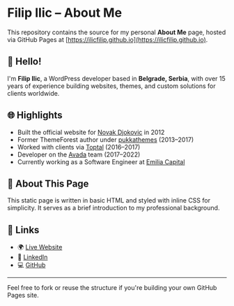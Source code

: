 # Filip Ilic – About Me

This repository contains the source for my personal **About Me** page, hosted via GitHub Pages at [https://ilicfilip.github.io](https://ilicfilip.github.io).

## 👋 Hello!

I'm **Filip Ilic**, a WordPress developer based in **Belgrade, Serbia**, with over 15 years of experience building websites, themes, and custom solutions for clients worldwide.

## 🌐 Highlights

- Built the official website for [Novak Djokovic](https://novakdjokovic.com) in 2012
- Former ThemeForest author under [pukkathemes](https://themeforest.net/user/pukkathemes) (2013–2017)
- Worked with clients via [Toptal](https://toptal.com) (2016–2017)
- Developer on the [Avada](https://avada.com) team (2017–2022)
- Currently working as a Software Engineer at [Emilia Capital](https://emilia.capital)

## 📄 About This Page

This static page is written in basic HTML and styled with inline CSS for simplicity. It serves as a brief introduction to my professional background.

## 🔗 Links

- 🌍 [Live Website](https://ilicfilip.github.io)
- 💼 [LinkedIn](https://rs.linkedin.com/in/filip-ilic-942b0251)
- 💻 [GitHub](https://github.com/ilicfilip)

---

Feel free to fork or reuse the structure if you're building your own GitHub Pages site.
